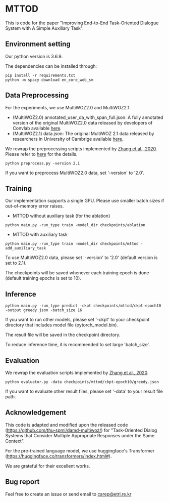 # MTTOD

This is code for the paper "Improving End-to-End Task-Oriented Dialogue System with A Simple Auxiliary Task".

## Environment setting

Our python version is 3.6.9.

The dependencies can be installed through:

```
pip install -r requirements.txt
python -m spacy download en_core_web_sm
```

## Data Preprocessing

For the experiments, we use MultiWOZ2.0 and MultiWOZ2.1.
- (MultiWOZ2.0) annotated_user_da_with_span_full.json: A fully annotated version of the original MultiWOZ2.0 data released by developers of Convlab available [here](https://github.com/ConvLab/ConvLab/tree/master/data/multiwoz/annotation).
- (MultiWOZ2.1) data.json: The original MultiWOZ 2.1 data released by researchers in University of Cambrige available [here](https://github.com/budzianowski/multiwoz/tree/master/data).

We rewrap the preprocessing scripts implemented by [Zhang et al., 2020](https://arxiv.org/abs/1911.10484). Please refer to [here](https://github.com/thu-spmi/damd-multiwoz/blob/master/data/multi-woz/README.md) for the details.

```
python preprocess.py -version 2.1
```

If you want to preprocess MultiWOZ2.0 data, set '-version' to '2.0'.

## Training

Our implementation supports a single GPU. Please use smaller batch sizes if out-of-memory error raises.

- MTTOD without auxiliary task (for the ablation)
```
python main.py -run_type train -model_dir checkpoints/ablation
```

- MTTOD with auxiliary task
```
python main.py -run_type train -model_dir checkpoints/mttod -add_auxiliary_task
```

To use MultiWOZ2.0 data, please set '-version' to '2.0' (default version is set to 2.1).

The checkpoints will be saved whenever each training epoch is done (default training epochs is set to 10).

## Inference

```
python main.py -run_type predict -ckpt checkpoints/mttod/ckpt-epoch10 -output greedy.json -batch_size 16
```

If you want to run other models, please set '-ckpt' to your checkpoint directory that includes model file (pytorch_model.bin).

The result file will be saved in the checkpoint directory.

To reduce inference time, it is recommended to set large 'batch_size'.

## Evaluation

We rewrap the evaluation scripts implemented by [Zhang et al., 2020](https://arxiv.org/abs/1911.10484).

```
python evaluator.py -data checkpoints/mttod/ckpt-epoch10/greedy.json
```

If you want to evaluate other result files, please set '-data' to your result file path.

## Acknowledgement

This code is adapted and modified upon the released code (https://github.com/thu-spmi/damd-multiwoz/) for "Task-Oriented Dialog Systems that Consider Multiple Appropriate Responses under the Same Context".

For the pre-trained language model, we use huggingface's Transformer (https://huggingface.co/transformers/index.html#).

We are grateful for their excellent works.

## Bug report

Feel free to create an issue or send email to carep@etri.re.kr

